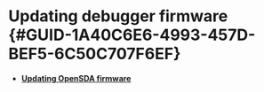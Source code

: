 # Updating debugger firmware {#GUID-1A40C6E6-4993-457D-BEF5-6C50C707F6EF}

-   **[Updating OpenSDA firmware](../topics/updating_opensda_firmware.md)**  


